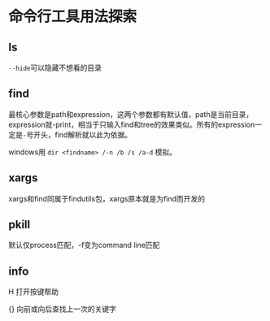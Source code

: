 # 命令行工具用法探索

ls
--
`--hide`可以隐藏不想看的目录

find
--
最核心参数是path和expression，这两个参数都有默认值，path是当前目录，expression就-print，相当于只输入find和tree的效果类似。所有的expression一定是`-`号开头，find解析就以此为依据。

windows用 `dir <findname> /-n /b /s /a-d` 模拟。

xargs
--
xargs和find同属于findutils包，xargs原本就是为find而开发的

pkill
--
默认仅process匹配，-f变为command line匹配

info
--
H 打开按键帮助

{} 向前或向后查找上一次的关键字